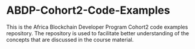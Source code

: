 # ABDP-Cohort2-Code-Examples
This is the Africa Blockchain Developer Program Cohort2 code examples repository. The repository is used to facilitate better understanding of the concepts that are discussed in the course material.
